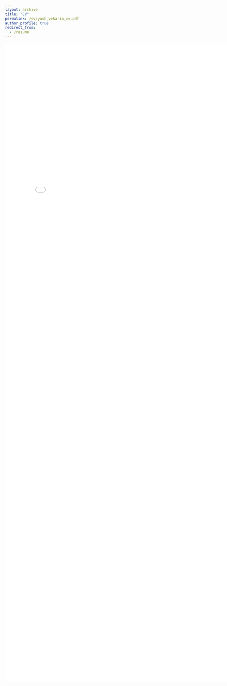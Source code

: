 ```yaml
---
layout: archive
title: "CV"
permalink: /cv/yash_vekaria_cv.pdf
author_profile: true
redirect_from:
  - /resume
---
```


<embed src="yash-vekaria.github.io/_pages/yash_vekaria_cv.pdf" width="800px" height="2100px" />



<!-- <a href="/_pages/yash_vekaria_cv.pdf" download="yash_vekaria_cv.pdf">Download</a> -->
